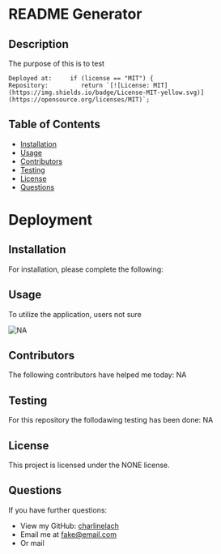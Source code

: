# README Generator


## Description
The purpose of this is to test

```
Deployed at:     if (license == "MIT") {
Repository:         return `[![License: MIT](https://img.shields.io/badge/License-MIT-yellow.svg)](https://opensource.org/licenses/MIT)`;
```

## Table of Contents
* [Installation](#installation)
* [Usage](#usage)
* [Contributors](#contributors)
* [Testing](#testing)
* [License](#license)
* [Questions](#questions)


# Deployment

## Installation

For installation, please complete the following:

## Usage
To utilize the application, users not sure

![NA](NA)

## Contributors
The following contributors have helped me today: NA

## Testing
For this repository the follodawing testing has been done: NA

## License
This project is licensed under the NONE license.

## Questions
If you have further questions: <br>
* View my GitHub: [charlinelach](https://github.com/charlinelach/)
* Email me at fake@email.com
* Or mail
